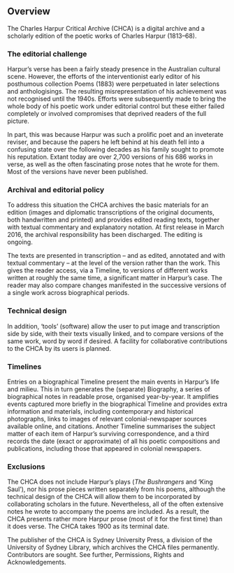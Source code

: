 ## Overview

The Charles Harpur Critical Archive (CHCA) is a digital archive and a 
scholarly edition of the poetic works of Charles Harpur (1813–68).

### The editorial challenge

Harpur’s verse has been a fairly steady presence in the Australian 
cultural scene. However, the efforts of the interventionist early editor 
of his posthumous collection Poems (1883) were perpetuated in later 
selections and anthologisings. The resulting misrepresentation of his 
achievement was not recognised until the 1940s. Efforts were 
subsequently made to bring the whole body of his poetic work under 
editorial control but these either failed completely or involved 
compromises that deprived readers of the full picture.

In part, this was because Harpur was such a prolific poet and an 
inveterate reviser, and because the papers he left behind at his death 
fell into a confusing state over the following decades as his family 
sought to promote his reputation. Extant today are over 2,700 versions 
of his 686 works in verse, as well as the often fascinating prose notes 
that he wrote for them. Most of the versions have never been published.

### Archival and editorial policy

To address this situation the CHCA archives the basic materials for an 
edition (images and diplomatic transcriptions of the original documents, 
both handwritten and printed) and provides edited reading texts, 
together with textual commentary and explanatory notation. At first 
release in March 2016, the archival responsibility has been 
discharged. The editing is ongoing.

The texts are presented in transcription – and as edited, annotated and 
with textual commentary – at the level of the version rather than the 
work. This gives the reader access, via a Timeline, to versions of 
different works written at roughly the same time, a significant matter 
in Harpur’s case. The reader may also compare changes manifested in the 
successive versions of a single work across biographical periods.

### Technical design

In addition, ‘tools’ (software) allow the user to put image and 
transcription side by side, with their texts visually linked, and to 
compare versions of the same work, word by word if desired. A facility 
for collaborative contributions to the CHCA by its users is planned.

### Timelines

Entries on a biographical Timeline present the main events in Harpur’s 
life and milieu. This in turn generates the (separate) Biography, a 
series of biographical notes in readable prose, organised year-by-year. 
It amplifies events captured more briefly in the biographical Timeline 
and provides extra information and materials, including contemporary and 
historical photographs, links to images of relevant colonial-newspaper 
sources available online, and citations. Another Timeline summarises the 
subject matter of each item of Harpur’s surviving correspondence, and a 
third records the date (exact or approximate) of all his poetic 
compositions and publications, including those that appeared in colonial 
newspapers.

### Exclusions

The CHCA does not include Harpur’s plays (*The Bushrangers* and ‘King 
Saul’), nor his prose pieces written separately from his poems, although 
the technical design of the CHCA will allow them to be incorporated by 
collaborating scholars in the future. Nevertheless, all of the often 
extensive notes he wrote to accompany the poems are included. As a 
result, the CHCA presents rather more Harpur prose (most of it for the 
first time) than it does verse. The CHCA takes 1900 as its terminal 
date.

The publisher of the CHCA is Sydney University Press, a division of the 
University of Sydney Library, which archives the CHCA files permanently. 
Contributors are sought. See further, Permissions, Rights and 
Acknowledgements.

